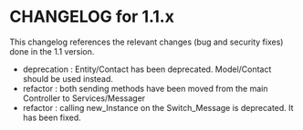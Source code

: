 CHANGELOG for 1.1.x
===================

This changelog references the relevant changes (bug and security fixes) done
in the 1.1 version.

- deprecation : Entity/Contact has been deprecated. Model/Contact should be used instead.
- refactor : both sending methods have been moved from the main Controller to Services/Messager
- refactor : calling new_Instance on the Switch_Message is deprecated. It has been fixed.

